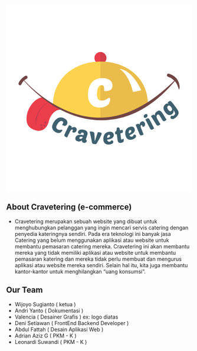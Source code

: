 <p align="center"><img src="https://github.com/DeniSetiawan7/cravetering-source/blob/master/public/images/logo.png?raw=true"></p>

## About Cravetering (e-commerce)
- Cravetering merupakan sebuah website yang dibuat untuk menghubungkan pelanggan yang ingin mencari servis catering dengan penyedia kateringnya sendiri. Pada era teknologi ini banyak jasa Catering yang belum menggunakan aplikasi atau website untuk membantu pemasaran catering mereka. Cravetering ini akan membantu mereka yang tidak memiliki aplikasi atau website untuk membantu pemasaran katering dan mereka tidak perlu membuat dan mengurus aplikasi atau website mereka sendiri. Selain hal itu, kita juga membantu kantor-kantor untuk menghilangkan “uang konsumsi”.

## Our Team
- Wijoyo Sugianto ( ketua )
- Andri Yanto ( Dokumentasi )
- Valencia ( Desainer Grafis ) ex: logo diatas 
- Deni Setiawan ( FrontEnd Backend Developer )
- Abdul Fattah ( Desain Aplikasi Web )
- Adrian Aziz G ( PKM - K )
- Leonardi Suwandi ( PKM - K )


